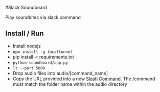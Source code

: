 #Slack Soundboard

Play soundbites via slack command

## Install / Run
* Install nodejs
* `npm install -g localtunnel`
* pip install -r requirements.txt
* `python soundboard/app.py`
* `lt --port 5000`
* Drop audio files into audio/[command_name]
* Copy the URL provided into a new [Slash Command](https://api.slack.com/slash-commands). The /command must match the folder name within the audio directory

